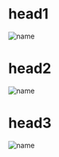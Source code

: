 # head1
![name](http://www.plantuml.com/plantuml/svg/SoWkIImgAStDuNBAJrBGjLDmpCbCJbMmKiX8pSd9vt98pKi1IW80)

# head2
![name](https://raw.githubusercontent.com/Olesya100/newrepo/master/test_doc.puml)

# head3
![name](https://raw.githubusercontent.com/Olesya100/newrepo/master/test_doc.iuml)
